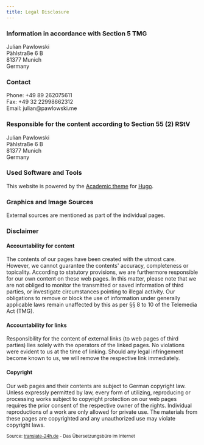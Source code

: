 ```yaml
---
title: Legal Disclosure
---
```


### Information in accordance with Section 5 TMG

Julian Pawlowski<br/>
Pählstraße 6 B<br/>
81377 Munich<br/>
Germany


### Contact

Phone: +&#052;&#057;&#032;&#056;&#057;&#032;&#050;&#054;&#050;&#048;&#055;&#053;&#054;&#049;&#049;<br />
Fax: +&#052;&#057;&#032;&#051;&#050;&#032;&#050;&#050;&#057;&#057;&#056;&#054;&#054;&#050;&#051;&#049;&#050;<br />
Email: &#106;&#117;&#108;&#105;&#097;&#110;&#064;&#112;&#097;&#119;&#108;&#111;&#119;&#115;&#107;&#105;&#046;&#109;&#101;


### Responsible for the content according to Section 55 (2) RStV

Julian Pawlowski<br/>
Pählstraße 6 B<br/>
81377 Munich<br/>
Germany


### Used Software and Tools

This website is powered by the
<a href="https://sourcethemes.com/academic/" target="_blank" rel="noopener">Academic theme</a> for
<a href="https://gohugo.io" target="_blank" rel="noopener">Hugo</a>.


### Graphics and Image Sources

External sources are mentioned as part of the individual pages.


### Disclaimer

#### Accountability for content
The contents of our pages have been created with the utmost care. However, we cannot guarantee the contents' accuracy, completeness or topicality. According to statutory provisions, we are furthermore responsible for our own content on these web pages. In this matter, please note that we are not obliged to monitor the transmitted or saved information of third parties, or investigate circumstances pointing to illegal activity. Our obligations to remove or block the use of information under generally applicable laws remain unaffected by this as per §§ 8 to 10 of the Telemedia Act (TMG).

#### Accountability for links
Responsibility for the content of external links (to web pages of third parties) lies solely with the operators of the linked pages. No violations were evident to us at the time of linking. Should any legal infringement become known to us, we will remove the respective link immediately.

#### Copyright
Our web pages and their contents are subject to German copyright law. Unless expressly permitted by law, every form of utilizing, reproducing or processing works subject to copyright protection on our web pages requires the prior consent of the respective owner of the rights. Individual reproductions of a work are only allowed for private use. The materials from these pages are copyrighted and any unauthorized use may violate copyright laws.


<sup>Source: <a href="https://translate-24h.de/" target="_blank">translate-24h.de</a> - Das Übersetzungsbüro im Internet</sup>
